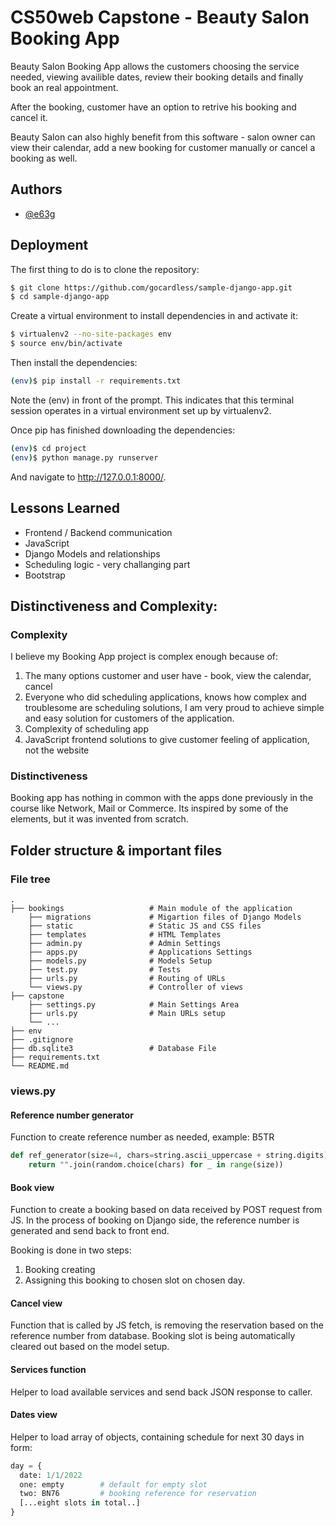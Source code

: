 
# CS50web Capstone - Beauty Salon Booking App

Beauty Salon Booking App allows the customers choosing the service needed, viewing availible dates, review their booking details and finally book an real appointment.

After the booking, customer have an option to retrive his booking and cancel it.

Beauty Salon can also highly benefit from this software - salon owner can view their calendar, add a new booking for customer manually or cancel a booking as well.
## Authors

- [@e63g](https://www.github.com/e63g)


## Deployment

The first thing to do is to clone the repository:

```bash
$ git clone https://github.com/gocardless/sample-django-app.git
$ cd sample-django-app
```

Create a virtual environment to install dependencies in and activate it:

```bash
$ virtualenv2 --no-site-packages env
$ source env/bin/activate
```

Then install the dependencies:

```bash
(env)$ pip install -r requirements.txt
```

Note the (env) in front of the prompt. This indicates that this terminal session operates in a virtual environment set up by virtualenv2.

Once pip has finished downloading the dependencies:

```bash
(env)$ cd project
(env)$ python manage.py runserver
```

And navigate to http://127.0.0.1:8000/.

## Lessons Learned

- Frontend / Backend communication
- JavaScript
- Django Models and relationships
- Scheduling logic - very challanging part
- Bootstrap

## Distinctiveness and Complexity:

### Complexity
I believe my Booking App project is complex enough because of:
1. The many options customer and user have - book, view the calendar, cancel
2. Everyone who did scheduling applications, knows how complex and troublesome are scheduling solutions, I am very proud to achieve simple and easy solution for customers of the application.
3. Complexity of scheduling app
4. JavaScript frontend solutions to give customer feeling of application, not the website

### Distinctiveness
Booking app has nothing in common with the apps done previously in the course like Network, Mail or Commerce. Its inspired by some of the elements, but it was invented from scratch.


## Folder structure & important files

### File tree

```http
.
├── bookings                   # Main module of the application
    ├── migrations             # Migartion files of Django Models
    ├── static                 # Static JS and CSS files
    ├── templates              # HTML Templates
    ├── admin.py               # Admin Settings
    ├── apps.py                # Applications Settings
    ├── models.py              # Models Setup
    ├── test.py                # Tests
    ├── urls.py                # Routing of URLs
    └── views.py               # Controller of views
├── capstone  
    ├── settings.py            # Main Settings Area
    ├── urls.py                # Main URLs setup
    └── ...                
├── env                     
├── .gitignore                    
├── db.sqlite3                 # Database File
├── requirements.txt
└── README.md
```

### views.py

#### Reference number generator

Function to create reference number as needed, example: B5TR

```py
def ref_generator(size=4, chars=string.ascii_uppercase + string.digits):
    return "".join(random.choice(chars) for _ in range(size))
```

#### Book view

Function to create a booking based on data received by POST request from JS.
In the process of booking on Django side, the reference number is generated and send back to front end.

Booking is done in two steps:
1. Booking creating
2. Assigning this booking to chosen slot on chosen day.

#### Cancel view

Function that is called by JS fetch, is removing the reservation based on the reference number from database. Booking slot is being automatically cleared out based on the model setup.

#### Services function

Helper to load available services and send back JSON response to caller.

#### Dates view

Helper to load array of objects, containing schedule for next 30 days in form:

```py
day = {
  date: 1/1/2022
  one: empty        # default for empty slot
  two: BN76         # booking reference for reservation
  [...eight slots in total..]
}
```








